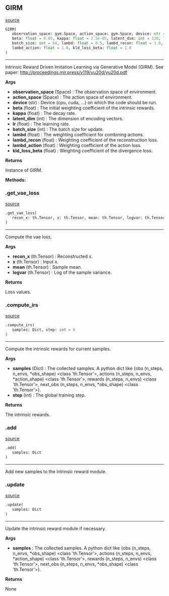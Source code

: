 #


## GIRM
[source](https://github.com/RLE-Foundation/rllte/blob/main/rllte/xplore/reward/girm.py/#L195)
```python 
GIRM(
   observation_space: gym.Space, action_space: gym.Space, device: str = 'cpu',
   beta: float = 0.05, kappa: float = 2.5e-05, latent_dim: int = 128, lr: float = 0.001,
   batch_size: int = 64, lambd: float = 0.5, lambd_recon: float = 1.0,
   lambd_action: float = 1.0, kld_loss_beta: float = 1.0
)
```


---
Intrinsic Reward Driven Imitation Learning via Generative Model (GIRM).
See paper: http://proceedings.mlr.press/v119/yu20d/yu20d.pdf


**Args**

* **observation_space** (Space) : The observation space of environment.
* **action_space** (Space) : The action space of environment.
* **device** (str) : Device (cpu, cuda, ...) on which the code should be run.
* **beta** (float) : The initial weighting coefficient of the intrinsic rewards.
* **kappa** (float) : The decay rate.
* **latent_dim** (int) : The dimension of encoding vectors.
* **lr** (float) : The learning rate.
* **batch_size** (int) : The batch size for update.
* **lambd** (float) : The weighting coefficient for combining actions.
* **lambd_recon** (float) : Weighting coefficient of the reconstruction loss.
* **lambd_action** (float) : Weighting coefficient of the action loss.
* **kld_loss_beta** (float) : Weighting coefficient of the divergence loss.


**Returns**

Instance of GIRM.


**Methods:**


### .get_vae_loss
[source](https://github.com/RLE-Foundation/rllte/blob/main/rllte/xplore/reward/girm.py/#L255)
```python
.get_vae_loss(
   recon_x: th.Tensor, x: th.Tensor, mean: th.Tensor, logvar: th.Tensor
)
```

---
Compute the vae loss.


**Args**

* **recon_x** (th.Tensor) : Reconstructed x.
* **x** (th.Tensor) : Input x.
* **mean** (th.Tensor) : Sample mean.
* **logvar** (th.Tensor) : Log of the sample variance.


**Returns**

Loss values.

### .compute_irs
[source](https://github.com/RLE-Foundation/rllte/blob/main/rllte/xplore/reward/girm.py/#L274)
```python
.compute_irs(
   samples: Dict, step: int = 0
)
```

---
Compute the intrinsic rewards for current samples.


**Args**

* **samples** (Dict) : The collected samples. A python dict like
    {obs (n_steps, n_envs, *obs_shape) <class 'th.Tensor'>,
    actions (n_steps, n_envs, *action_shape) <class 'th.Tensor'>,
    rewards (n_steps, n_envs) <class 'th.Tensor'>,
    next_obs (n_steps, n_envs, *obs_shape) <class 'th.Tensor'>}.
* **step** (int) : The global training step.


**Returns**

The intrinsic rewards.

### .add
[source](https://github.com/RLE-Foundation/rllte/blob/main/rllte/xplore/reward/girm.py/#L323)
```python
.add(
   samples: Dict
)
```

---
Add new samples to the intrinsic reward module.

### .update
[source](https://github.com/RLE-Foundation/rllte/blob/main/rllte/xplore/reward/girm.py/#L326)
```python
.update(
   samples: Dict
)
```

---
Update the intrinsic reward module if necessary.


**Args**

* **samples**  : The collected samples. A python dict like
    {obs (n_steps, n_envs, *obs_shape) <class 'th.Tensor'>,
    actions (n_steps, n_envs, *action_shape) <class 'th.Tensor'>,
    rewards (n_steps, n_envs) <class 'th.Tensor'>,
    next_obs (n_steps, n_envs, *obs_shape) <class 'th.Tensor'>}.


**Returns**

None
